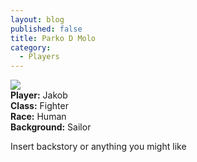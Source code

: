 ```yaml
---
layout: blog
published: false
title: Parko D Molo
category:
  - Players
---
```

![](http://www.polyvore.com/cgi/img-thing?.out=jpg&size=l&tid=43806103)  
**Player:** Jakob  
**Class:** Fighter  
**Race:** Human  
**Background:** Sailor  
  
Insert backstory or anything you might like
